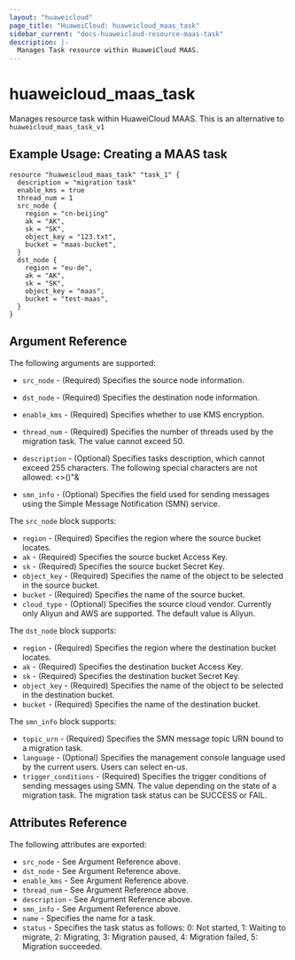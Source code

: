 ```yaml
---
layout: "huaweicloud"
page_title: "HuaweiCloud: huaweicloud_maas_task"
sidebar_current: "docs-huaweicloud-resource-maas-task"
description: |-
  Manages Task resource within HuaweiCloud MAAS.
---
```


# huaweicloud\_maas\_task

Manages resource task within HuaweiCloud MAAS.
This is an alternative to `huaweicloud_maas_task_v1`

## Example Usage:  Creating a MAAS task

```hcl
resource "huaweicloud_maas_task" "task_1" {
  description = "migration task"
  enable_kms = true
  thread_num = 1
  src_node {
    region = "cn-beijing"
    ak = "AK",
	sk = "SK",
    object_key = "123.txt",
    bucket = "maas-bucket",
  }
  dst_node {
    region = "eu-de",
    ak = "AK",
    sk = "SK",
    object_key = "maas",
    bucket = "test-maas",
  }
}
```

## Argument Reference

The following arguments are supported:

* `src_node` - (Required) Specifies the source node information.

* `dst_node` - (Required) Specifies the destination node information.

* `enable_kms` - (Required) Specifies whether to use KMS encryption.

* `thread_num` - (Required) Specifies the number of threads used by the migration
	task. The value cannot exceed 50.

* `description` - (Optional) Specifies tasks description, which cannot exceed 255
	characters. The following special characters are not allowed: <>()"&

* `smn_info` - (Optional) Specifies the field used for sending messages using the
	Simple Message Notification (SMN) service.


The `src_node` block supports:

* `region` - (Required) Specifies the region where the source bucket locates.
* `ak` - (Required) Specifies the source bucket Access Key.
* `sk` - (Required) Specifies the source bucket Secret Key.
* `object_key` - (Required) Specifies the name of the object to be selected in the
    source bucket.
* `bucket` - (Required) Specifies the name of the source bucket.
* `cloud_type` - (Optional) Specifies the source cloud vendor. Currently only Aliyun
	and AWS are supported. The default value is Aliyun.

The `dst_node` block supports:

* `region` - (Required) Specifies the region where the destination bucket locates.
* `ak` - (Required) Specifies the destination bucket Access Key.
* `sk` - (Required) Specifies the destination bucket Secret Key.
* `object_key` - (Required) Specifies the name of the object to be selected in the
    destination bucket.
* `bucket` - (Required) Specifies the name of the destination bucket.

The `smn_info` block supports:

* `topic_urn` - (Required) Specifies the SMN message topic URN bound to a migration
	task.
* `language` - (Optional) Specifies the management console language used by the
	current users. Users can select en-us.
* `trigger_conditions` - (Required) Specifies the trigger conditions of sending messages
	using SMN. The value depending on the state of a migration task. The migration task
	status can be SUCCESS or FAIL.

## Attributes Reference

The following attributes are exported:

* `src_node` - See Argument Reference above.
* `dst_node` - See Argument Reference above.
* `enable_kms` - See Argument Reference above.
* `thread_num` - See Argument Reference above.
* `description` - See Argument Reference above.
* `smn_info` - See Argument Reference above.
* `name` - Specifies the name for a task.
* `status` - Specifies the task status as follows: 0: Not started, 1: Waiting to migrate,
	2: Migrating, 3: Migration paused, 4: Migration failed, 5: Migration succeeded.
